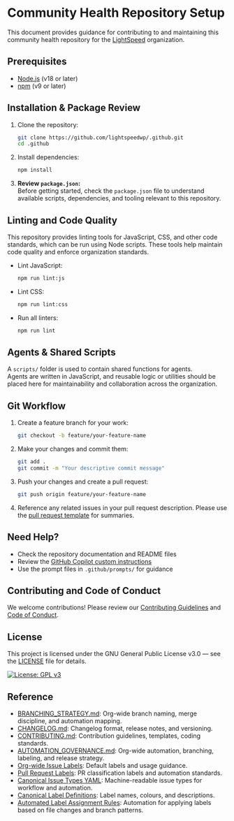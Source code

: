 # Community Health Repository Setup

This document provides guidance for contributing to and maintaining this community health repository for the [LightSpeed](https://github.com/lightspeedwp/) organization.

## Prerequisites

- [Node.js](https://nodejs.org/) (v18 or later)
- [npm](https://www.npmjs.com/) (v9 or later)

## Installation & Package Review

1. Clone the repository:

   ```bash
   git clone https://github.com/lightspeedwp/.github.git
   cd .github
   ```

2. Install dependencies:

   ```bash
   npm install
   ```

3. **Review `package.json`:**  
   Before getting started, check the `package.json` file to understand available scripts, dependencies, and tooling relevant to this repository.

## Linting and Code Quality

This repository provides linting tools for JavaScript, CSS, and other code standards, which can be run using Node scripts. These tools help maintain code quality and enforce organization standards.

- Lint JavaScript:

  ```bash
  npm run lint:js
  ```

- Lint CSS:

  ```bash
  npm run lint:css
  ```

- Run all linters:

  ```bash
  npm run lint
  ```

## Agents & Shared Scripts

A `scripts/` folder is used to contain shared functions for agents.  
Agents are written in JavaScript, and reusable logic or utilities should be placed here for maintainability and collaboration across the organization.

## Git Workflow

1. Create a feature branch for your work:

   ```bash
   git checkout -b feature/your-feature-name
   ```

2. Make your changes and commit them:

   ```bash
   git add .
   git commit -m "Your descriptive commit message"
   ```

3. Push your changes and create a pull request:

   ```bash
   git push origin feature/your-feature-name
   ```

4. Reference any related issues in your pull request description. Please use the [pull request template](https://github.com/lightspeedwp/.github/blob/master/.github/PULL_REQUEST_TEMPLATE.md) for summaries.

## Need Help?

- Check the repository documentation and README files
- Review the [GitHub Copilot custom instructions](./.github/custom-instructions.md)
- Use the prompt files in `.github/prompts/` for guidance

## Contributing and Code of Conduct

We welcome contributions! Please review our [Contributing Guidelines](https://github.com/lightspeedwp/.github/blob/master/.github/CONTRIBUTING.md) and [Code of Conduct](https://github.com/lightspeedwp/.github/blob/master/.github/CODE_OF_CONDUCT.md).

## License

This project is licensed under the GNU General Public License v3.0 — see the [LICENSE](LICENSE) file for details.

[![License: GPL v3](https://img.shields.io/badge/License-GPLv3-blue.svg)](https://www.gnu.org/licenses/gpl-3.0)

## Reference

- [BRANCHING_STRATEGY.md](./BRANCHING_STRATEGY.md): Org-wide branch naming, merge discipline, and automation mapping.
- [CHANGELOG.md](../CHANGELOG.md): Changelog format, release notes, and versioning.
- [CONTRIBUTING.md](../CONTRIBUTING.md): Contribution guidelines, templates, coding standards.
- [AUTOMATION_GOVERNANCE.md](./AUTOMATION_GOVERNANCE.md): Org-wide automation, branching, labeling, and release strategy.
- [Org-wide Issue Labels](./ISSUE_LABELS.md): Default labels and usage guidance.
- [Pull Request Labels](./PR_LABELS.md): PR classification labels and automation standards.
- [Canonical Issue Types YAML](./issue-types.yml): Machine-readable issue types for workflow and automation.
- [Canonical Label Definitions](./labels.yml): Label names, colours, and descriptions.
- [Automated Label Assignment Rules](./labeler.yml): Automation for applying labels based on file changes and branch patterns.
